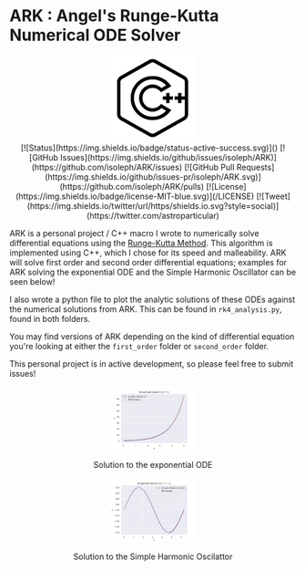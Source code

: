 # ARK : Angel's Runge-Kutta Numerical ODE Solver
<div align="center">
    <img src=img/cpp.png width = 150>
</div>

<div align="center">
  [![Status](https://img.shields.io/badge/status-active-success.svg)]()
  [![GitHub Issues](https://img.shields.io/github/issues/isoleph/ARK)](https://github.com/isoleph/ARK/issues)
  [![GitHub Pull Requests](https://img.shields.io/github/issues-pr/isoleph/ARK.svg)](https://github.com/isoleph/ARK/pulls)
  [![License](https://img.shields.io/badge/license-MIT-blue.svg)](/LICENSE)
  [![Tweet](https://img.shields.io/twitter/url/https/shields.io.svg?style=social)](https://twitter.com/astroparticular)
</div>

ARK is a personal project / C++ macro I wrote to numerically solve differential equations using the [Runge-Kutta Method](https://en.wikipedia.org/wiki/Runge–Kutta_methods). This algorithm is implemented using C++, which I chose for its speed and malleability. ARK will solve first order and second order differential equations; examples for ARK solving the exponential ODE and the Simple Harmonic Oscillator can be seen below!

I also wrote a python file to plot the analytic solutions of these ODEs against the numerical solutions from ARK. This can be found in `rk4_analysis.py`, found in both folders.

You may find versions of ARK depending on the kind of differential equation you're looking at either the `first_order` folder or `second_order` folder. 

This personal project is in active development, so please feel free to submit issues! 

<div align="center">
    <img src=img/exp.svg width = 150>
    <p> Solution to the exponential ODE </p>
</div>

<div align="center">
    <img src=img/sho.svg width= 150>
    <p> Solution to the Simple Harmonic Oscilattor </p>
</div>
